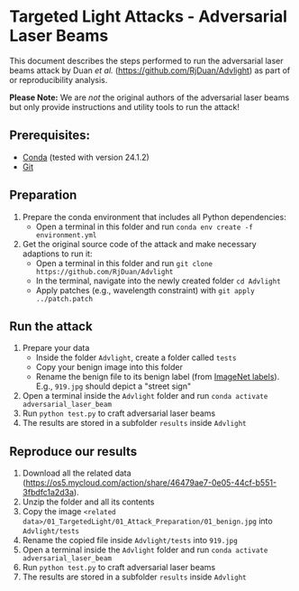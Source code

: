 # Targeted Light Attacks - Adversarial Laser Beams

This document describes the steps performed to run the adversarial laser beams attack by Duan _et al._ (https://github.com/RjDuan/Advlight) as part of or reproducibility analysis.

**Please Note:** We are _not_ the original authors of the adversarial laser beams but only provide instructions and utility tools to run the attack!

## Prerequisites:
* [Conda](https://docs.conda.io/projects/conda/en/latest/user-guide/install/index.html) (tested with version 24.1.2)
* [Git](https://git-scm.com/)

## Preparation

1. Prepare the conda environment that includes all Python dependencies:
    * Open a terminal in this folder and run `conda env create -f environment.yml`
2. Get the original source code of the attack and make necessary adaptions to run it:
    * Open a terminal in this folder and run `git clone https://github.com/RjDuan/Advlight`
    * In the terminal, navigate into the newly created folder `cd Advlight`
    * Apply patches (e.g., wavelength constraint) with `git apply ../patch.patch`

## Run the attack
1. Prepare your data
    * Inside the folder `Advlight`, create a folder called `tests`
    * Copy your benign image into this folder
    * Rename the benign file to its benign label (from [ImageNet labels](https://deeplearning.cms.waikato.ac.nz/user-guide/class-maps/IMAGENET/)). E.g., `919.jpg` should depict a "street sign"
2. Open a terminal inside the `Advlight` folder and run `conda activate adversarial_laser_beam`
3. Run `python test.py` to craft adversarial laser beams
4. The results are stored in a subfolder `results` inside `Advlight`

## Reproduce our results
1. Download all the related data (https://os5.mycloud.com/action/share/46479ae7-0e05-44cf-b551-3fbdfc1a2d3a).
2. Unzip the folder and all its contents
3. Copy the image `<related data>/01_TargetedLight/01_Attack_Preparation/01_benign.jpg` into `Advlight/tests`
4. Rename the copied file inside `Advlight/tests` into `919.jpg`
5. Open a terminal inside the `Advlight` folder and run `conda activate adversarial_laser_beam`
6. Run `python test.py` to craft adversarial laser beams
7. The results are stored in a subfolder `results` inside `Advlight`